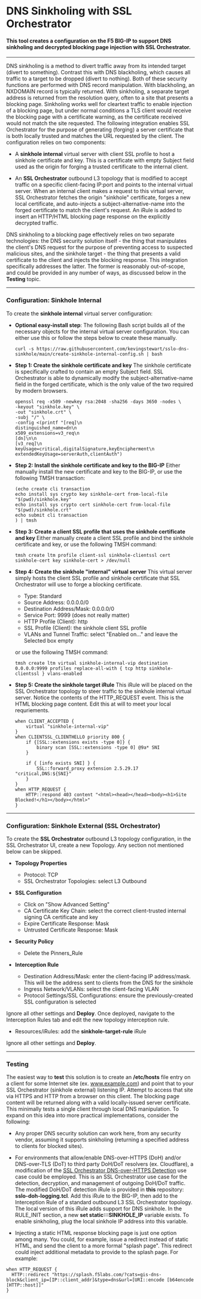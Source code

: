 # DNS Sinkholing with SSL Orchestrator

#### This tool creates a configuration on the F5 BIG-IP to support DNS sinkholing and decrypted blocking page injection with SSL Orchestrator.

-----------------

DNS sinkholing is a method to divert traffic away from its intended target (divert to something). Contrast this with DNS blackholing, which causes all traffic to a target to be dropped (divert to nothing). Both of these security functions are performed with DNS record manipulation. With blackholing, an NXDOMAIN record is typically returned. With sinkholing, a separate target address is returned from the resolution query, often to a site that presents a blocking page. Sinkholing works well for cleartext traffic to enable injection of a blocking page, but under normal conditions a TLS client would receive the blocking page with a certificate warning, as the certificate received would not match the site requested. The following integration enables SSL Orchestrator for the purpose of generating (forging) a server certificate that is both locally trusted and matches the URL requested by the client. The configuration relies on two components:

* A **sinkhole internal** virtual server with client SSL profile to host a sinkhole certificate and key. This is a certificate with empty Subject field used as the origin for forging a trusted certificate to the internal client. 

* An **SSL Orchestrator** outbound L3 topology that is modified to accept traffic on a specific client-facing IP:port and points to the internal virtual server. When an internal client makes a request to this virtual server, SSL Orchestrator fetches the origin "sinkhole" certificate, forges a new local certificate, and auto-injects a subject-alternative-name into the forged certificate to match the client's request. An iRule is added to insert an HTTP/HTML blocking page response on the explicitly decrypted traffic.

DNS sinkholing to a blocking page effectively relies on two separate technologies: the DNS security solution itself - the thing that manipulates the client's DNS request for the purpose of preventing access to suspected malicious sites, and the sinkhole target - the thing that presents a valid certificate to the client and injects the blocking response. This integration specifically addresses the latter. The former is reasonably out-of-scope, and could be provided in any number of ways, as discussed below in the **Testing** topic.

-----------------

### Configuration: Sinkhole Internal

To create the **sinkhole internal** virtual server configuration:

* **Optional easy-install step**: The following Bash script builds all of the necessary objects for the internal virtual server configuration. You can either use this or follow the steps below to create these manually.

  ```
  curl -s https://raw.githubusercontent.com/kevingstewart/sslo-dns-sinkhole/main/create-sinkhole-internal-config.sh | bash
  ```

* **Step 1: Create the sinkhole certificate and key** The sinkhole certificate is specifically crafted to contain an empty Subject field. SSL Orchestrator is able to dynamically modify the subject-alternative-name field in the forged certificate, which is the only value of the two required by modern browsers.

  ```
  openssl req -x509 -newkey rsa:2048 -sha256 -days 3650 -nodes \
  -keyout "sinkhole.key" \
  -out "sinkhole.crt" \
  -subj "/" \
  -config <(printf "[req]\n
  distinguished_name=dn\n
  x509_extensions=v3_req\n
  [dn]\n\n
  [v3_req]\n
  keyUsage=critical,digitalSignature,keyEncipherment\n
  extendedKeyUsage=serverAuth,clientAuth")
  ```

* **Step 2: Install the sinkhole certificate and key to the BIG-IP** Either manually install the new certificate and key to the BIG-IP, or use the following TMSH transaction:
  ```
  (echo create cli transaction
  echo install sys crypto key sinkhole-cert from-local-file "$(pwd)/sinkhole.key"
  echo install sys crypto cert sinkhole-cert from-local-file "$(pwd)/sinkhole.crt"
  echo submit cli transaction
  ) | tmsh
  ```

* **Step 3: Create a client SSL profile that uses the sinkhole certificate and key** Either manually create a client SSL profile and bind the sinkhole certificate and key, or use the following TMSH command:
  ```
  tmsh create ltm profile client-ssl sinkhole-clientssl cert sinkhole-cert key sinkhole-cert > /dev/null
  ```

* **Step 4: Create the sinkhole "internal" virtual server** This virtual server simply hosts the client SSL profile and sinkhole certificate that SSL Orchestrator will use to forge a blocking certificate.

  - Type: Standard
  - Source Address: 0.0.0.0/0
  - Destination Address/Mask: 0.0.0.0/0
  - Service Port: 9999 (does not really matter)
  - HTTP Profile (Client): http
  - SSL Profile (Client): the sinkhole client SSL profile
  - VLANs and Tunnel Traffic: select "Enabled on..." and leave the Selected box empty

  or use the following TMSH command:

  ```
  tmsh create ltm virtual sinkhole-internal-vip destination 0.0.0.0:9999 profiles replace-all-with { tcp http sinkhole-clientssl } vlans-enabled
  ```

* **Step 5: Create the sinkhole target iRule** This iRule will be placed on the SSL Orchestrator topology to steer traffic to the sinkhole internal virtual server. Notice the contents of the HTTP_REQUEST event. This is the HTML blocking page content. Edit this at will to meet your local requriements.

  ```
  when CLIENT_ACCEPTED {
      virtual "sinkhole-internal-vip"
  }
  when CLIENTSSL_CLIENTHELLO priority 800 {
      if {[SSL::extensions exists -type 0]} {
          binary scan [SSL::extensions -type 0] @9a* SNI
      }
  
      if { [info exists SNI] } {
          SSL::forward_proxy extension 2.5.29.17 "critical,DNS:${SNI}"
      }
  }
  when HTTP_REQUEST {
      HTTP::respond 403 content "<html><head></head><body><h1>Site Blocked!</h1></body></html>"
  }
  ```

-----------------

### Configuration: Sinkhole External (SSL Orchestrator)

To create the **SSL Orchestrator** outbound L3 topology configuration, in the SSL Orchestrator UI, create a new Topology. Any section not mentioned below can be skipped.

* **Topology Properties**

  - Protocol: TCP
  - SSL Orchestrator Topologies: select L3 Outbound

* **SSL Configuration**

  - Click on "Show Advanced Setting"
  - CA Certificate Key Chain: select the correct client-trusted internal signing CA certificate and key
  - Expire Certificate Response: Mask
  - Untrusted Certificate Response: Mask

* **Security Policy**

  - Delete the Pinners_Rule

* **Interception Rule**

  - Destination Address/Mask: enter the client-facing IP address/mask. This will be the address sent to clients from the DNS for the sinkhole
  - Ingress Network/VLANs: select the client-facing VLAN
  - Protocol Settings/SSL Configurations: ensure the previously-created SSL configuration is selected

Ignore all other settings and **Deploy**. Once deployed, navigate to the Interception Rules tab and edit the new topology interception rule.

  - Resources/iRules: add the **sinkhole-target-rule** iRule

Ignore all other settings and **Deploy**.

-----------------

### Testing

The easiest way to **test** this solution is to create an **/etc/hosts** file entry on a client for some Internet site (ex. www.example.com) and point that to your SSL Orchestrator (sinkhole external) listening IP. Attempt to access that site via HTTPS and HTTP from a browser on this client. The blocking page content will be returned along with a valid locally-issued server certificate. This minimally tests a single client through local DNS manipulation. To expand on this idea into more practical implementations, consider the following:

* Any proper DNS security solution can work here, from any security vendor, assuming it supports sinkholing (returning a specified address to clients for blocked sites).

* For environments that allow/enable DNS-over-HTTPS (DoH) and/or DNS-over-TLS (DoT) to third party DoH/DoT resolvers (ex. Cloudflare), a modification of the [SSL Orchestrator DNS-over-HTTPS Detection](https://github.com/f5devcentral/sslo-script-tools/tree/main/sslo-dns-over-https-detection) use case could be employed. This is an SSL Orchestrator use case for the detection, decryption, and management of outgoing DoH/DoT traffic. The modified DoH/DoT detection iRule is provided in **this** repository: **sslo-doh-logging.tcl**. Add this iRule to the BIG-IP, then add to the Interception Rule of a standard outbound L3 SSL Orchestrator topology. The local version of this iRule adds support for DNS sinkhole. In the RULE_INIT section, a new **set static:::SINKHOLE_IP** variable exists. To enable sinkholing, plug the local sinkhole IP address into this variable.

* Injecting a static HTML response blocking page is just one option among many. You could, for example, issue a redirect instead of static HTML, and send the client to a more formal "splash page". This redirect could inject additional metadata to provide to the splash page. For example:

```
when HTTP_REQUEST {
  HTTP::redirect "https://splash.f5labs.com/?cats=gis-dns-block&client_ip=[IP::client_addr]&type=dns&url=[URI::encode [b64encode [HTTP::host]]"
}
```







  
